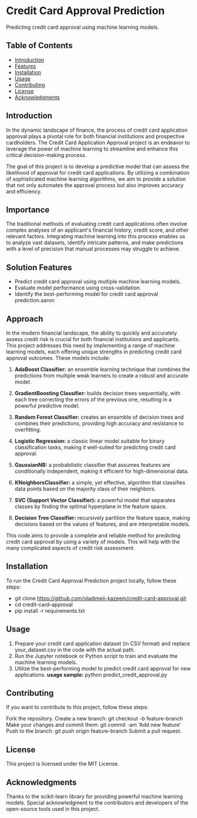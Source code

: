 # Credit Card Approval Prediction

Predicting credit card approval using machine learning models.

## Table of Contents

- [Introduction](#introduction)
- [Features](#features)
- [Installation](#installation)
- [Usage](#usage)
- [Contributing](#contributing)
- [License](#license)
- [Acknowledgments](#acknowledgments)

## Introduction

In the dynamic landscape of finance, the process of credit card application approval plays a pivotal role for both financial institutions and prospective cardholders. The Credit Card Application Approval project is an endeavor to leverage the power of machine learning to streamline and enhance this critical decision-making process.

The goal of this project is to develop a predictive model that can assess the likelihood of approval for credit card applications. By utilizing a combination of sophisticated machine learning algorithms, we aim to provide a solution that not only automates the approval process but also improves accuracy and efficiency.

## Importance

The traditional methods of evaluating credit card applications often involve complex analyses of an applicant's financial history, credit score, and other relevant factors. Integrating machine learning into this process enables us to analyze vast datasets, identify intricate patterns, and make predictions with a level of precision that manual processes may struggle to achieve.

## Solution Features

- Predict credit card approval using multiple machine learning models.
- Evaluate model performance using cross-validation.
- Identify the best-performing model for credit card approval prediction.aaron

## Approach

In the modern financial landscape, the ability to quickly and accurately assess credit risk is crucial for both financial institutions and applicants. This project addresses this need by implementing a range of machine learning models, each offering unique strengths in predicting credit card approval outcomes. These models include:

1. **AdaBoost Classifier:** an ensemble learning technique that combines the predictions from multiple weak learners to create a robust and accurate model.

2. **GradientBoosting Classifier:** builds decision trees sequentially, with each tree correcting the errors of the previous one, resulting in a powerful predictive model.

3. **Random Forest Classifier:** creates an ensemble of decision trees and combines their predictions, providing high accuracy and resistance to overfitting.

4. **Logistic Regression:** a classic linear model suitable for binary classification tasks, making it well-suited for predicting credit card approval.

5. **GaussianNB:** a probabilistic classifier that assumes features are conditionally independent, making it efficient for high-dimensional data.

6. **KNeighborsClassifier:** a simple, yet effective, algorithm that classifies data points based on the majority class of their neighbors.

7. **SVC (Support Vector Classifier):** a powerful model that separates classes by finding the optimal hyperplane in the feature space.

8. **Decision Tree Classifier:** recursively partition the feature space, making decisions based on the values of features, and are interpretable models.

This code aims to provide a complete and reliable method for predicting credit card approval by using a variety of models. This will help with the many complicated aspects of credit risk assessment.


## Installation

To run the Credit Card Approval Prediction project locally, follow these steps:

- git clone https://github.com/oladimeji-kazeem/credit-card-approval.git
- cd credit-card-approval
- pip install -r requirements.txt

## Usage
1. Prepare your credit card application dataset (in CSV format) and replace your_dataset.csv in the code with the actual path.
2. Run the Jupyter notebook or Python script to train and evaluate the machine learning models.
3. Utilize the best-performing model to predict credit card approval for new applications. **usage sample:** python predict_credit_approval.py

## Contributing
If you want to contribute to this project, follow these steps:

Fork the repository.
Create a new branch: git checkout -b feature-branch
Make your changes and commit them: git commit -am 'Add new feature'
Push to the branch: git push origin feature-branch
Submit a pull request.

## License
This project is licensed under the MIT License.

## Acknowledgments
Thanks to the scikit-learn library for providing powerful machine learning models.
Special acknowledgment to the contributors and developers of the open-source tools used in this project.
